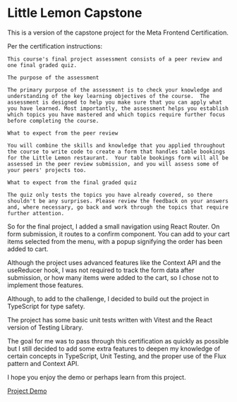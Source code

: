 # Little Lemon Capstone

This is a version of the capstone project for the Meta Frontend Certification.

Per the certification instructions:

```
This course's final project assessment consists of a peer review and one final graded quiz. 

The purpose of the assessment

The primary purpose of the assessment is to check your knowledge and understanding of the key learning objectives of the course.  The assessment is designed to help you make sure that you can apply what you have learned. Most importantly, the assessment helps you establish which topics you have mastered and which topics require further focus before completing the course.

What to expect from the peer review 

You will combine the skills and knowledge that you applied throughout the course to write code to create a form that handles table bookings for the Little Lemon restaurant.  Your table bookings form will all be assessed in the peer review submission, and you will assess some of your peers' projects too.

What to expect from the final graded quiz 

The quiz only tests the topics you have already covered, so there shouldn't be any surprises. Please review the feedback on your answers and, where necessary, go back and work through the topics that require further attention. 
```

So for the final project, I added a small navigation using React Router. On form submission, it routes to a confirm component. You can add to your cart items selected from the menu, with a popup signifying the order has been added to cart.

Although the project uses advanced features like the Context API and the useReducer hook, I was not required to track the form data after submission, or how many items were added to the cart, so I chose not to implement those features.

Although, to add to the challenge, I decided to build out the project in TypeScript for type safety.

The project has some basic unit tests written with Vitest and the React version of Testing Library.

The goal for me was to pass through this certification as quickly as possible but I still decided to add some extra features to deepen my knowledge of certain concepts in TypeScript, Unit Testing, and the proper use of the Flux pattern and Context API.

I hope you enjoy the demo or perhaps learn from this project.

[Project Demo](https://github.com/dgray0229/little-lemon-capstone)

